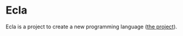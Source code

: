 # Ecla

Ecla is a project to create a new programming language ([the project](https://ydays.ynov.com/projects/2506)).